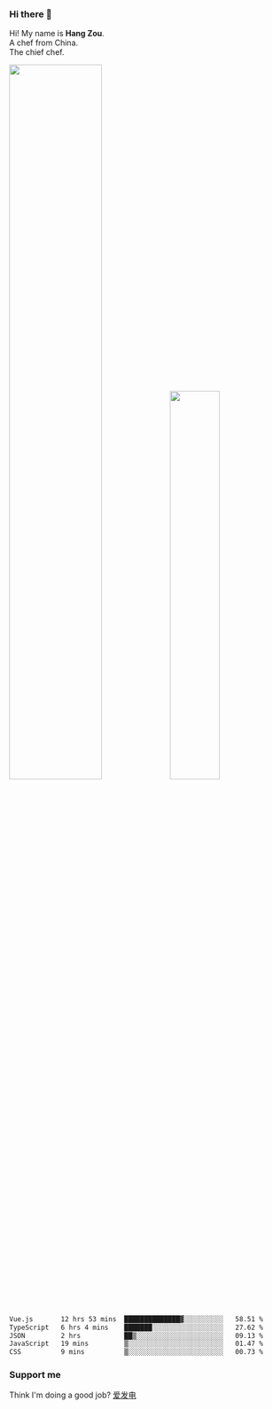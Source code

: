 ### Hi there 👋

Hi! My name is **Hang Zou**.  
A chef from China.  
The chief chef.

<img align="" width="57.5%" src="https://github-readme-stats.vercel.app/api?username=zouhangwithsweet&hide_title=true&hide_border=true&show_icons=true&include_all_commits=true&line_height=21" /><img align="" width="42.4%" src="https://github-readme-stats.vercel.app/api/top-langs/?username=zouhangwithsweet&hide_title=true&hide_border=true&layout=compact" />

<!--START_SECTION:waka-->

```txt
Vue.js       12 hrs 53 mins  ██████████████▓░░░░░░░░░░   58.51 %
TypeScript   6 hrs 4 mins    ███████░░░░░░░░░░░░░░░░░░   27.62 %
JSON         2 hrs           ██▒░░░░░░░░░░░░░░░░░░░░░░   09.13 %
JavaScript   19 mins         ▒░░░░░░░░░░░░░░░░░░░░░░░░   01.47 %
CSS          9 mins          ▒░░░░░░░░░░░░░░░░░░░░░░░░   00.73 %
```

<!--END_SECTION:waka-->

### Support me

Think I'm doing a good job? [爱发电](https://afdian.net/@zouhangsweet)
